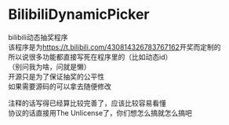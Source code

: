 # BilibiliDynamicPicker  
bilibili动态抽奖程序  
该程序是为<https://t.bilibili.com/430814326783767162>开奖而定制的  
所以说很多功能都直接写死在程序里的（比如动态id）  
（别问我为啥，问就是懒）  
开源只是为了保证抽奖的公平性  
如果需要源码的可以拿去随便修改  
  
注释的话写得已经算比较完善了，应该比较容易看懂  
协议的话直接用The Unlicense了，你们想怎么搞就怎么搞吧
